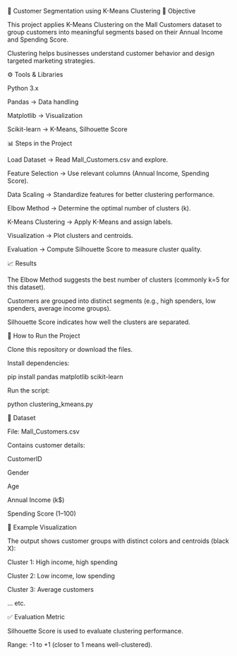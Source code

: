 🛒 Customer Segmentation using K-Means Clustering
📌 Objective

This project applies K-Means Clustering on the Mall Customers dataset to group customers into meaningful segments based on their Annual Income and Spending Score.

Clustering helps businesses understand customer behavior and design targeted marketing strategies.

⚙️ Tools & Libraries

Python 3.x

Pandas → Data handling

Matplotlib → Visualization

Scikit-learn → K-Means, Silhouette Score

📊 Steps in the Project

Load Dataset → Read Mall_Customers.csv and explore.

Feature Selection → Use relevant columns (Annual Income, Spending Score).

Data Scaling → Standardize features for better clustering performance.

Elbow Method → Determine the optimal number of clusters (k).

K-Means Clustering → Apply K-Means and assign labels.

Visualization → Plot clusters and centroids.

Evaluation → Compute Silhouette Score to measure cluster quality.

📈 Results

The Elbow Method suggests the best number of clusters (commonly k=5 for this dataset).

Customers are grouped into distinct segments (e.g., high spenders, low spenders, average income groups).

Silhouette Score indicates how well the clusters are separated.

🚀 How to Run the Project

Clone this repository or download the files.

Install dependencies:

pip install pandas matplotlib scikit-learn


Run the script:

python clustering_kmeans.py

📂 Dataset

File: Mall_Customers.csv

Contains customer details:

CustomerID

Gender

Age

Annual Income (k$)

Spending Score (1–100)

📌 Example Visualization

The output shows customer groups with distinct colors and centroids (black X):

Cluster 1: High income, high spending

Cluster 2: Low income, low spending

Cluster 3: Average customers

… etc.

✅ Evaluation Metric

Silhouette Score is used to evaluate clustering performance.

Range: -1 to +1 (closer to 1 means well-clustered).
